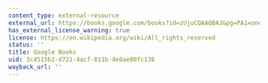 ```yaml
---
content_type: external-resource
external_url: https://books.google.com/books?id=zUjuCQAAQBAJ&pg=PA1=onepage#v=onepage&q&f=false
has_external_license_warning: true
license: https://en.wikipedia.org/wiki/All_rights_reserved
status: ''
title: Google Books
uid: 3c4515b2-d721-4acf-811b-4e6ae00fc138
wayback_url: ''
---
```

